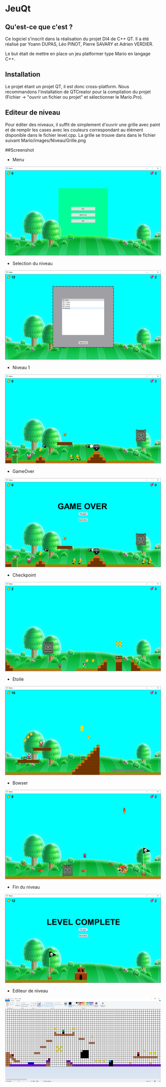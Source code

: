 # JeuQt

## Qu'est-ce que c'est ?

Ce logiciel s'inscrit dans la réalisation du projet DI4 de C++ QT. Il a été réalisé par Yoann DUPAS, Léo PINOT, Pierre SAVARY et Adrien VERDIER.

Le but était de mettre en place un jeu platformer type Mario en langage C++.

## Installation

Le projet étant un projet QT, il est donc cross-platform. Nous recommandons l'installation de QTCreator pour la compilation du projet (Fichier -> "ouvrir un fichier ou projet" et sélectionner le Mario.Pro).

## Editeur de niveau

Pour éditer des niveaux, il suffit de simplement d'ouvrir une grille avec paint et de remplir les cases avec les couleurs correspondant au élément disponible dans le fichier level.cpp. La grille se trouve dans dans le fichier suivant Mario/images/Niveau/Grille.png

##Screenshot

- Menu

![Screenshot](Screenshot/Menu.png)

- Selection du niveau

![Screenshot](Screenshot/Selection_du_niveau.png)

- Niveau 1

![Screenshot](Screenshot/Level_1.png)

- GameOver

![Screenshot](Screenshot/GameOver.png)

- Checkpoint

![Screenshot](Screenshot/Checkpoint.png)

- Etoile

![Screenshot](Screenshot/Etoile.png)

- Bowser

![Screenshot](Screenshot/Bowser.png)

- Fin du niveau

![Screenshot](Screenshot/Level_completed.png)

- Editeur de niveau

![Screenshot](Screenshot/Editeur.png)

